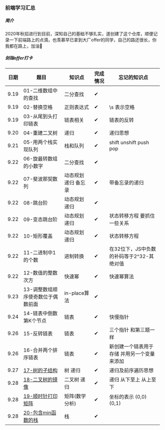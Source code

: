 ### 前端学习汇总
##### 简介
2020年秋招进行到目前，深知自己的基础不够扎实，遂创建了这个仓库，顺便记录一下前端路上的点滴，也羡慕早已拿到大厂offer的同学，自己的路还很长，你我都在路上，加油💪

##### 剑指offer打卡
| 日期 | 题目 | 知识点 | 完成情况 | 忘记的知识点 |
| ---- | ---- | ---- | ---- | ---- |
| 9.19 | 01-二维数组中的查找 | 二分查找 | ✔ | |
| 9.19 | 02-替换空格 | 正则表达式 | ✔ | \s 表示空格 |
| 9.19 | 03-从尾到头打印链表 | 链表相关 | ✔ | 链表的反转 |
| 9.20 | 04-重建二叉树 | 递归 | ✔ | 递归思想 |
| 9.21 | 05-用两个栈实现队列 | 栈和队列 | ✔ | shift unshift push pop |
| 9.22 | 06-旋最转数组的小数字 | 二分查找 | ✔ | |
| 9.22 | 07-斐波那契数列 | 动态规划 递归 备忘录 | ✔ | 带备忘录的递归 |
| 9.22 | 08-跳台阶 | 动态规划 递归 | ✔ | |
| 9.22 | 09-变态跳台阶 | 动态规划 递归 | ✔ | 状态转移方程 要抓住一些关系 |
| 9.22 | 10-矩形覆盖 | 动态规划 递归 | ✔ | 状态转移方程 |
| 9.22 | 11-二进制中1的个数 | 进制转换 | ✔ | 在32位下，JS中负数的补码等于2^32-其绝对值 |
| 9.22 | 12-数值的整数次方 | 快速幂 | ✔ | 快速幂算法 |
| 9.23 | 13-调整数组顺序使奇数位于偶数前面 | in-place算法 | ✔ |  |
| 9.24 | 14-链表中倒数第K个节点 | 链表 | ✔ | 快慢指针 |
| 9.26 | 15-反转链表 | 链表 | ✔ | 三个指针 和第三题一样 |
| 9.26 | 16-合并两个排序链表 | 链表 | ✔ | 新创建一个链表用于存储 并用另一个变量来添加 |
| 9.27 | [17-树的子结构](./面试相关/每日亿道力扣题/17-树的子结构.js) | 树 递归 | ✔ | 递归及前序遍历思想 |
| 9.28 | [18-二叉树的镜像](./面试相关/每日亿道力扣题/18.二叉树的镜像.js) | 二叉树 递归 | ✔ | 递归 从下至上 从上至下 |
| 9.28 | [19-顺时针打印矩阵](./面试相关/每日亿道力扣题/19-顺时针打印矩阵.js) | 矩阵(数学分析) | ✔ | 坐标的表示 (0,0)(0,1) |
| 9.28 | [20-包含min函数的栈](./面试相关/每日亿道力扣题/20-包含min函数的栈.js) | 栈 | ✔ | |